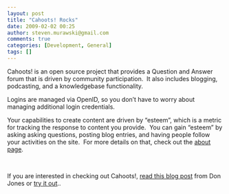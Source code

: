 ```yaml
---
layout: post
title: "Cahoots! Rocks"
date: 2009-02-02 00:25
author: steven.murawski@gmail.com
comments: true
categories: [Development, General]
tags: []
---
```



Cahoots! is an open source project that provides a Question and Answer forum that is driven by community participation.&#160; It also includes blogging, podcasting, and a knowledgebase functionality.&#160; 



Logins are managed via OpenID, so you don’t have to worry about managing additional login credentials.



Your capabilities to create content are driven by “esteem”, which is a metric for tracking the response to content you provide.&#160; You can gain “esteem” by asking asking questions, posting blog entries, and having people follow your activities on the site.&#160; For more details on that, check out the <a href="http://test.concentratedtech.com/about" target="_blank">about page</a>.



&#160;



If you are interested in checking out Cahoots!, <a href="http://concentratedtech.com/content/index.php/2009/01/help-us-out-try-a-new-kind-of-beta-community/" target="_blank">read this blog post</a> from Don Jones or <a href="http://test.concentratedtech.com" target="_blank">try it out</a>..

